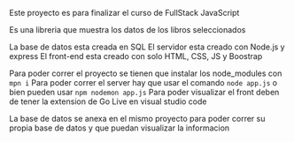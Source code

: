 Este proyecto es para finalizar el curso de FullStack JavaScript

Es una libreria que muestra los datos de los libros seleccionados

La base de datos esta creada en SQL
El servidor esta creado con Node.js y express
El front-end esta creado con solo HTML, CSS, JS y Boostrap

Para poder correr el proyecto se tienen que instalar los node_modules con `mpn i`
Para poder correr el server hay que usar el comando `node app.js` o bien pueden usar `npm nodemon app.js`
Para poder visualizar el front deben de tener la extension de Go Live en visual studio code

La base de datos se anexa en el mismo proyecto para poder correr su propia base de datos y que puedan visualizar la informacion
